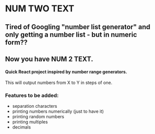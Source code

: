 # NUM TWO TEXT
## Tired of Googling "number list generator" and only getting a number list - but in numeric form??
## Now you have NUM 2 TEXT.
#### Quick React project inspired by number range generators.

This will output numbers from X to Y in steps of one.




### Features to be added:
- separation characters
- printing numbers numerically (just to have it)
- printing random numbers
- printing multiples
- decimals
